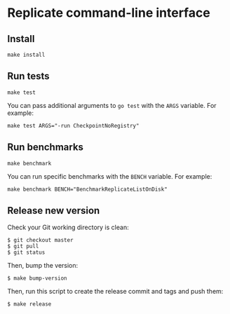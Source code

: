 # Replicate command-line interface

## Install

    make install

## Run tests

    make test

You can pass additional arguments to `go test` with the `ARGS` variable. For example:

    make test ARGS="-run CheckpointNoRegistry"

## Run benchmarks

    make benchmark

You can run specific benchmarks with the `BENCH` variable. For example:

    make benchmark BENCH="BenchmarkReplicateListOnDisk"

## Release new version

Check your Git working directory is clean:

    $ git checkout master
    $ git pull
    $ git status

Then, bump the version:

    $ make bump-version

Then, run this script to create the release commit and tags and push them:

    $ make release
